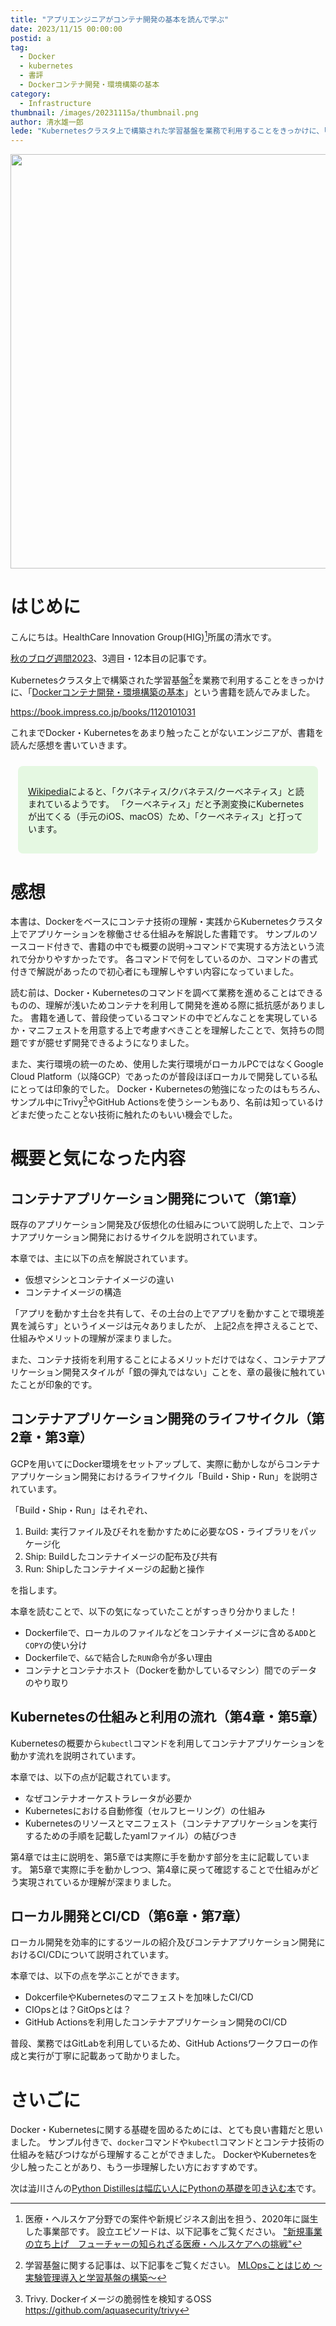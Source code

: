 ```yaml
---
title: "アプリエンジニアがコンテナ開発の基本を読んで学ぶ"
date: 2023/11/15 00:00:00
postid: a
tag:
  - Docker
  - kubernetes
  - 書評
  - Dockerコンテナ開発・環境構築の基本
category:
  - Infrastructure
thumbnail: /images/20231115a/thumbnail.png
author: 清水雄一郎
lede: "Kubernetesクラスタ上で構築された学習基盤を業務で利用することをきっかけに、「Dockerコンテナ開発・環境構築の基本」という書籍を読んでみました。"
---
```

<img src="/images/20231115a/image.png" alt="" width="520" height="663" loading="lazy">

# はじめに

こんにちは。HealthCare Innovation Group(HIG)[^1]所属の清水です。

[秋のブログ週間2023](/articles/20231030a/)、3週目・12本目の記事です。

Kubernetesクラスタ上で構築された学習基盤[^2]を業務で利用することをきっかけに、「[Dockerコンテナ開発・環境構築の基本](https://book.impress.co.jp/books/1120101031)」という書籍を読んでみました。

https://book.impress.co.jp/books/1120101031

これまでDocker・Kubernetesをあまり触ったことがないエンジニアが、書籍を読んだ感想を書いていきます。

<div class="note info" style="background: #e5f8e2; padding:16px; margin:24px 12px; border-radius:8px;">
  <span class="fa fa-fw fa-check-circle"></span>

[Wikipedia](https://ja.wikipedia.org/wiki/Kubernetes)によると、「クバネティス/クバネテス/クーべネティス」と読まれているようです。
「クーベネティス」だと予測変換にKubernetesが出てくる（手元のiOS、macOS）ため、「クーベネティス」と打っています。

</div>

# 感想

本書は、Dockerをベースにコンテナ技術の理解・実践からKubernetesクラスタ上でアプリケーションを稼働させる仕組みを解説した書籍です。
サンプルのソースコード付きで、書籍の中でも概要の説明→コマンドで実現する方法という流れで分かりやすかったです。
各コマンドで何をしているのか、コマンドの書式付きで解説があったので初心者にも理解しやすい内容になっていました。

読む前は、Docker・Kubernetesのコマンドを調べて業務を進めることはできるものの、理解が浅いためコンテナを利用して開発を進める際に抵抗感がありました。
書籍を通して、普段使っているコマンドの中でどんなことを実現しているか・マニフェストを用意する上で考慮すべきことを理解したことで、気持ちの問題ですが臆せず開発できるようになりました。

また、実行環境の統一のため、使用した実行環境がローカルPCではなくGoogle Cloud Platform（以降GCP）であったのが普段ほぼローカルで開発している私にとっては印象的でした。
Docker・Kubernetesの勉強になったのはもちろん、サンプル中にTrivy[^3]やGitHub Actionsを使うシーンもあり、名前は知っているけどまだ使ったことない技術に触れたのもいい機会でした。

# 概要と気になった内容

## コンテナアプリケーション開発について（第1章）

既存のアプリケーション開発及び仮想化の仕組みについて説明した上で、コンテナアプリケーション開発におけるサイクルを説明されています。

本章では、主に以下の点を解説されています。
- 仮想マシンとコンテナイメージの違い
- コンテナイメージの構造

「アプリを動かす土台を共有して、その土台の上でアプリを動かすことで環境差異を減らす」というイメージは元々ありましたが、
上記2点を押さえることで、仕組みやメリットの理解が深まりました。

また、コンテナ技術を利用することによるメリットだけではなく、コンテナアプリケーション開発スタイルが「銀の弾丸ではない」ことを、章の最後に触れていたことが印象的です。

## コンテナアプリケーション開発のライフサイクル（第2章・第3章）

GCPを用いてにDocker環境をセットアップして、実際に動かしながらコンテナアプリケーション開発におけるライフサイクル「Build・Ship・Run」を説明されています。

「Build・Ship・Run」はそれぞれ、
1. Build: 実行ファイル及びそれを動かすために必要なOS・ライブラリをパッケージ化
1. Ship: Buildしたコンテナイメージの配布及び共有
1. Run: Shipしたコンテナイメージの起動と操作

を指します。

本章を読むことで、以下の気になっていたことがすっきり分かりました！
- Dockerfileで、ローカルのファイルなどをコンテナイメージに含める`ADD`と`COPY`の使い分け
- Dockerfileで、`&&`で結合した`RUN`命令が多い理由
- コンテナとコンテナホスト（Dockerを動かしているマシン）間でのデータのやり取り


## Kubernetesの仕組みと利用の流れ（第4章・第5章）

Kubernetesの概要から`kubectl`コマンドを利用してコンテナアプリケーションを動かす流れを説明されています。

本章では、以下の点が記載されています。
- なぜコンテナオーケストラレータが必要か
- Kubernetesにおける自動修復（セルフヒーリング）の仕組み
- Kubernetesのリソースとマニフェスト（コンテナアプリケーションを実行するための手順を記載したyamlファイル）の結びつき

第4章では主に説明を、第5章では実際に手を動かす部分を主に記載しています。
第5章で実際に手を動かしつつ、第4章に戻って確認することで仕組みがどう実現されているか理解が深まりました。

## ローカル開発とCI/CD（第6章・第7章）

ローカル開発を効率的にするツールの紹介及びコンテナアプリケーション開発におけるCI/CDについて説明されています。

本章では、以下の点を学ぶことができます。
- DokcerfileやKubernetesのマニフェストを加味したCI/CD
- CIOpsとは？GitOpsとは？
- GitHub Actionsを利用したコンテナアプリケーション開発のCI/CD

普段、業務ではGitLabを利用しているため、GitHub Actionsワークフローの作成と実行が丁寧に記載あって助かりました。

# さいごに

Docker・Kubernetesに関する基礎を固めるためには、とても良い書籍だと思いました。
サンプル付きで、`docker`コマンドや`kubectl`コマンドとコンテナ技術の仕組みを結びつけながら理解することができました。
DockerやKubernetesを少し触ったことがあり、もう一歩理解したい方におすすめです。

[^1]:医療・ヘルスケア分野での案件や新規ビジネス創出を担う、2020年に誕生した事業部です。
設立エピソードは、以下記事をご覧ください。
["新規事業の立ち上げ　フューチャーの知られざる医療・ヘルスケアへの挑戦"](https://note.future.co.jp/n/n8b57d4bf4604 )
[^2]:学習基盤に関する記事は、以下記事をご覧ください。
[MLOpsことはじめ ～実験管理導入と学習基盤の構築～](https://future-architect.github.io/articles/20210115/)
[^3]:Trivy. Dockerイメージの脆弱性を検知するOSS
https://github.com/aquasecurity/trivy


次は澁川さんの[Python Distillesは幅広い人にPythonの基礎を叩き込む本](/articles/20231116a/)です。
